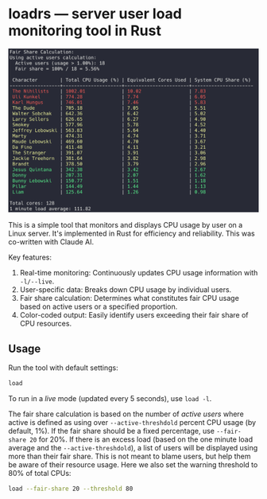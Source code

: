 # loadrs — server user load monitoring tool in Rust

![loadrs in action](https://raw.githubusercontent.com/vsbuffalo/loadrs/main/screenshot.png)

This is a simple tool that monitors and displays CPU usage by user on a Linux
server. It's implemented in Rust for efficiency and reliability. This was
co-written with Claude AI.

Key features:

1. Real-time monitoring: Continuously updates CPU usage information with `-l/--live`.
2. User-specific data: Breaks down CPU usage by individual users.
3. Fair share calculation: Determines what constitutes fair CPU usage based on active users or a specified proportion.
4. Color-coded output: Easily identify users exceeding their fair share of CPU resources.

## Usage

Run the tool with default settings:

```bash
load
```

To run in a *live* mode (updated every 5 seconds), use `load -l`.

The fair share calculation is based on the number of *active users* where
active is defined as using over `--active-threshdold` percent CPU usage (by
default, 1%). If the fair share should be a fixed percentage, use `--fair-share
20` for 20%. If there is an excess load (based on the one minute load average
and the `--active-threshdold`), a list of users will be displayed using more
than their fair share. This is not meant to blame users, but help them be aware
of their resource usage. Here we also set the warning threshold to 80% of total
CPUs:

```bash
load --fair-share 20 --threshold 80
```
